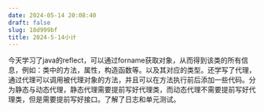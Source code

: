 ```yaml
---
date: 2024-05-14 20:08:40
draft: false
slug: 18d999bf
title: 2024-5-14小计
---
```


今天学习了java的reflect，可以通过forname获取对象，从而得到该类的所有信息，例如：类中的方法，属性，构造函数等。以及其对应的类型。还学写了代理，通过代理可以调用被代理对象的方法，并且可以在方法执行前后添加一些代码。分为静态与动态代理，静态代理需要提前写好代理类，而动态代理不需要提前写好代理类，但是需要提前写好接口。了解了日志和单元测试。